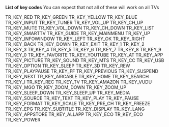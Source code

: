 **List of key codes**
You can expect that not all of these will work on all TVs

TR_KEY_RED
TR_KEY_GREEN
TR_KEY_YELLOW
TR_KEY_BLUE
TR_KEY_INPUT
TR_KEY_TUNER
TR_KEY_VOL_UP
TR_KEY_CH_UP
TR_KEY_MUTE
TR_KEY_VOL_DOWN
TR_KEY_CH_DOWN
TR_KEY_LIST
TR_KEY_SMARTTV
TR_KEY_GUIDE
TR_KEY_MAINMENU
TR_KEY_UP
TR_KEY_INFOWINDOW
TR_KEY_LEFT
TR_KEY_OK
TR_KEY_RIGHT
TR_KEY_BACK
TR_KEY_DOWN
TR_KEY_EXIT
TR_KEY_1
TR_KEY_2
TR_KEY_3
TR_KEY_4
TR_KEY_5
TR_KEY_6
TR_KEY_7
TR_KEY_8
TR_KEY_9
TR_KEY_0
TR_KEY_FAVORITE
TR_KEY_YOUTUBE
TR_KEY_AT
TR_KEY_APP
TR_KEY_PICTURE
TR_KEY_SOUND
TR_KEY_MTS
TR_KEY_CC
TR_KEY_USB
TR_KEY_OPTION
TR_KEY_SLEEP
TR_KEY_3D
TR_KEY_REW
TR_KEY_PLAYPAUSE
TR_KEY_FF
TR_KEY_PREVIOUS
TR_KEY_SUSPEND
TR_KEY_NEXT
TR_KEY_AIRCABLE
TR_KEY_HOME
TR_KEY_SEARCH
TR_KEY_I
TR_KEY_REC
TR_KEY_TV
TR_KEY_AMAZON
TR_KEY_VUDU
TR_KEY_MGO
TR_KEY_ZOOM_DOWN
TR_KEY_ZOOM_UP
TR_KEY_SLEEP_DOWN
TR_KEY_SLEEP_UP
TR_KEY_MEDIA
TR_KEY_SOURCE
TR_KEY_TEXT
TR_KEY_PLAY
TR_KEY_PAUSE
TR_KEY_FORMAT
TR_KEY_SCALE
TR_KEY_PRE_CH
TR_KEY_FREEZE
TR_KEY_EPG
TR_KEY_SUBTITLE
TR_KEY_DISPLAY
TR_KEY_LANG
TR_KEY_APPSTORE
TR_KEY_ALLAPP
TR_KEY_ECO
TR_KEY_ECO
TR_KEY_POWER